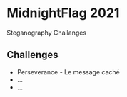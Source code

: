 # MidnightFlag 2021

Steganography Challanges

## Challenges

- Perseverance - Le message caché
- ...
- ...
